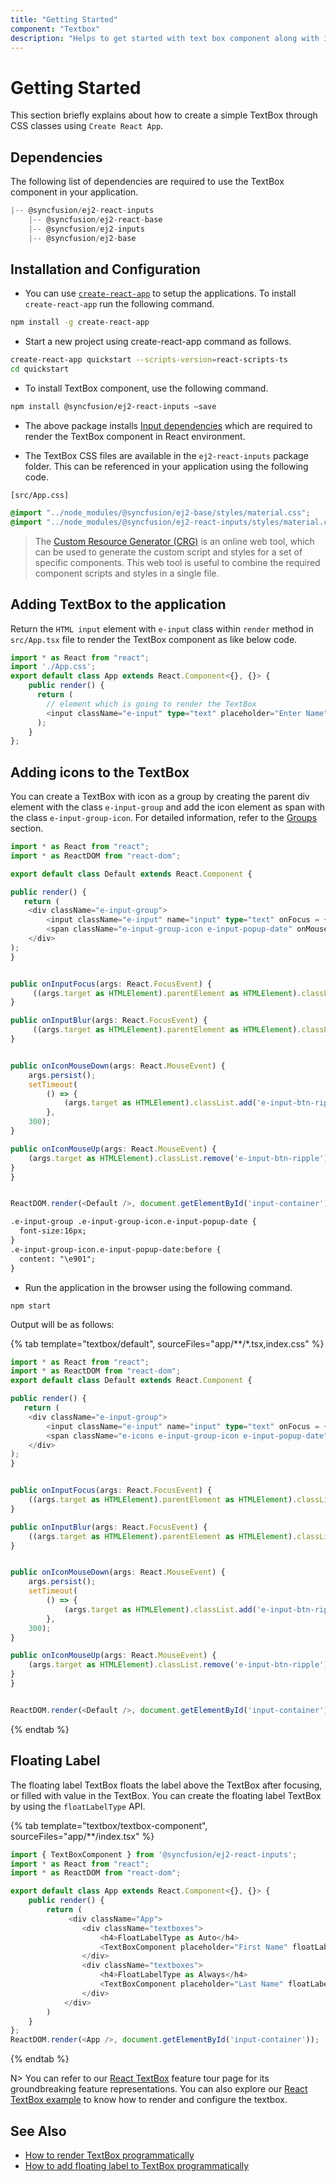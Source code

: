 ```yaml
---
title: "Getting Started"
component: "Textbox"
description: "Helps to get started with text box component along with its key features such as a floating label, adding icons (input group), and ripple effect."
---
```


# Getting Started

This section briefly explains about how to create a simple TextBox through CSS classes using `Create React App`.

## Dependencies

The following list of dependencies are required to use the TextBox component in your application.

```javascript
|-- @syncfusion/ej2-react-inputs
    |-- @syncfusion/ej2-react-base
    |-- @syncfusion/ej2-inputs
    |-- @syncfusion/ej2-base
```

## Installation and Configuration

* You can use [`create-react-app`](https://github.com/facebookincubator/create-react-app) to setup the
applications.
To install `create-react-app` run the following command.

```bash
npm install -g create-react-app
```

* Start a new project using create-react-app command as follows.

```bash
create-react-app quickstart --scripts-version=react-scripts-ts
cd quickstart

```

* To install TextBox component, use the following command.

```bash
npm install @syncfusion/ej2-react-inputs –save
```

* The above package installs [Input dependencies](./getting-started/#dependencies)
which are required to render the TextBox component in React environment.

* The TextBox CSS files are available in the `ej2-react-inputs` package folder.
This can be referenced in your application using the following code.

`[src/App.css]`

```css
@import "../node_modules/@syncfusion/ej2-base/styles/material.css";
@import "../node_modules/@syncfusion/ej2-react-inputs/styles/material.css";
```

> The [Custom Resource Generator (CRG)](https://crg.syncfusion.com/) is an online web tool, which can be used to generate the custom script and styles for a set of specific components.
> This web tool is useful to combine the required component scripts and styles in a single file.

## Adding TextBox to the application

Return the `HTML input` element with `e-input` class within `render` method in `src/App.tsx` file to render the
TextBox component as like below code.

```typescript
import * as React from "react";
import './App.css';
export default class App extends React.Component<{}, {}> {
    public render() {
      return (
        // element which is going to render the TextBox
        <input className="e-input" type="text" placeholder="Enter Name" />
      );
    }
};

```

## Adding icons to the TextBox

You can create a TextBox with icon as a group by creating the parent div element with the class `e-input-group` and
add the icon element as span with the class `e-input-group-icon`. For detailed information, refer to the [Groups](./groups/) section.

```typescript
import * as React from "react";
import * as ReactDOM from "react-dom";

export default class Default extends React.Component {

public render() {
   return (
    <div className="e-input-group">
        <input className="e-input" name="input" type="text" onFocus = {this.onInputFocus} onBlur = {this.onInputBlur} placeholder="Enter Date"/>
        <span className="e-input-group-icon e-input-popup-date" onMouseDown = {this.onIconMouseDown} onMouseUp = {this.onIconMouseUp}/>
    </div>
);
}


public onInputFocus(args: React.FocusEvent) {
     ((args.target as HTMLElement).parentElement as HTMLElement).classList.add('e-input-focus');
}

public onInputBlur(args: React.FocusEvent) {
     ((args.target as HTMLElement).parentElement as HTMLElement).classList.remove('e-input-focus');
}


public onIconMouseDown(args: React.MouseEvent) {
    args.persist();
    setTimeout(
        () => {
            (args.target as HTMLElement).classList.add('e-input-btn-ripple');
        },
    300);
}

public onIconMouseUp(args: React.MouseEvent) {
    (args.target as HTMLElement).classList.remove('e-input-btn-ripple');
}
}


ReactDOM.render(<Default />, document.getElementById('input-container'));

```

```html
.e-input-group .e-input-group-icon.e-input-popup-date {
  font-size:16px;
}
.e-input-group-icon.e-input-popup-date:before {
  content: "\e901";
}
```

* Run the application in the browser using the following command.

```shell
npm start
```

Output will be as follows:

{% tab template="textbox/default", sourceFiles="app/**/*.tsx,index.css" %}

```typescript
import * as React from "react";
import * as ReactDOM from "react-dom";
export default class Default extends React.Component {

public render() {
   return (
    <div className="e-input-group">
        <input className="e-input" name="input" type="text" onFocus = {this.onInputFocus} onBlur = {this.onInputBlur} placeholder="Enter Date"/>
        <span className="e-icons e-input-group-icon e-input-popup-date" onMouseDown = {this.onIconMouseDown} onMouseUp = {this.onIconMouseUp}/>
    </div>
);
}


public onInputFocus(args: React.FocusEvent) {
    ((args.target as HTMLElement).parentElement as HTMLElement).classList.add('e-input-focus');
}

public onInputBlur(args: React.FocusEvent) {
    ((args.target as HTMLElement).parentElement as HTMLElement).classList.remove('e-input-focus');
}


public onIconMouseDown(args: React.MouseEvent) {
    args.persist();
    setTimeout(
        () => {
            (args.target as HTMLElement).classList.add('e-input-btn-ripple');
        },
    300);
}

public onIconMouseUp(args: React.MouseEvent) {
    (args.target as HTMLElement).classList.remove('e-input-btn-ripple');
}
}


ReactDOM.render(<Default />, document.getElementById('input-container'));

```

{% endtab %}

## Floating Label

The floating label TextBox floats the label above the TextBox after focusing, or filled with value in the TextBox.
You can create the floating label TextBox by using the `floatLabelType` API.

{% tab template="textbox/textbox-component", sourceFiles="app/**/index.tsx" %}

```typescript
import { TextBoxComponent } from '@syncfusion/ej2-react-inputs';
import * as React from "react";
import * as ReactDOM from "react-dom";

export default class App extends React.Component<{}, {}> {
    public render() {
        return (
             <div className="App">
                <div className="textboxes">
                    <h4>FloatLabelType as Auto</h4>
                    <TextBoxComponent placeholder="First Name" floatLabelType="Auto"/>
                </div>
                <div className="textboxes">
                    <h4>FloatLabelType as Always</h4>
                    <TextBoxComponent placeholder="Last Name" floatLabelType="Always"/>
                </div>
            </div>
        )
    }
};
ReactDOM.render(<App />, document.getElementById('input-container'));

```

{% endtab %}

N> You can refer to our [React TextBox](https://www.syncfusion.com/react-ui-components/react-textbox) feature tour page for its groundbreaking feature representations. You can also explore our [React TextBox example](https://ej2.syncfusion.com/react/demos/#/material/textboxes/default) to know how to render and configure the textbox.

## See Also

* [How to render TextBox programmatically](./how-to/add-textbox-programmatically)
* [How to add floating label to TextBox programmatically](./how-to/add-floating-label-to-textbox-programmatically)
